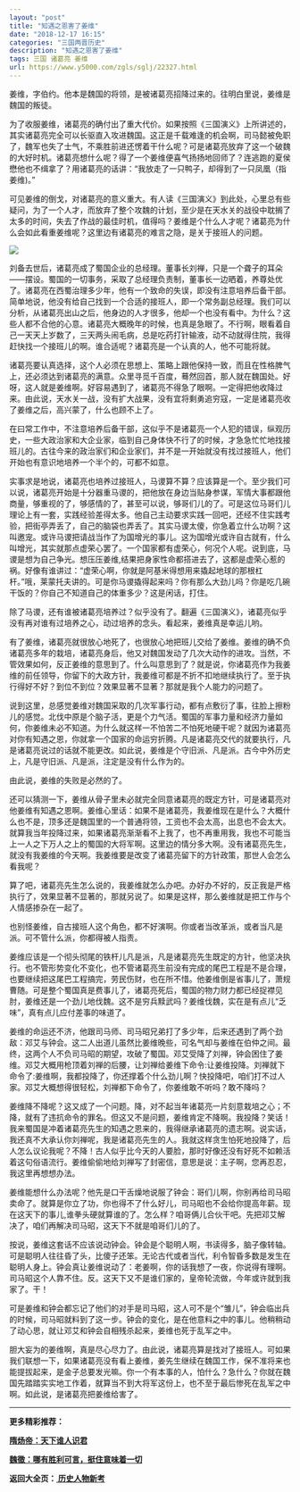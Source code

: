 ```yaml
---
layout: "post"
title: "知遇之恩害了姜维"
date: "2018-12-17 16:15"
categories: "三国两晋历史"
description: "知遇之恩害了姜维"
tags: 三国 诸葛亮 姜维
url: https://www.y5000.com/zgls/sglj/22327.html
---
```






姜维，字伯约。他本是魏国的将领，是被诸葛亮招降过来的。往明白里说，姜维是魏国的叛徒。

为了收服姜维，诸葛亮的确付出了重大代价。如果按照《三国演义》上所讲述的，其实诸葛亮完全可以长驱直入攻进魏国。这正是千载难逢的机会啊，司马懿被免职了，魏军也失了士气，不乘胜前进还愣着干什么呢？可是诸葛亮放弃了这一个破魏的大好时机。诸葛亮想什么呢？得了一个姜维便喜气扬扬地回师了？连逃跑的夏侯懋他也不缉拿了？用诸葛亮的话讲：“我放走了一只鸭子，却得到了一只凤凰（指姜维)。”

可见姜维的倒戈，对诸葛亮的意义重大。有人读《三国演义》到此处，心里总有些疑问，为了一个人才，而放弃了整个攻魏的计划，至少是在天水关的战役中耽搁了太多的时间，失去了作战的最佳时机，值得吗？姜维是个什么人才呢？诸葛亮为什么会如此看重姜维呢？这里边有诸葛亮的难言之隐，是关于接班人的问题。

![](https://img.y5000.com/uploads/allimg/170602/11-1F602134611V8.jpg)

刘备去世后，诸葛亮成了蜀国企业的总经理。董事长刘禅，只是一个聋子的耳朵——摆设。蜀国的一切事务，采取了总经理负责制，董事长一边晒着，养尊处优了。诸葛亮在西蜀治理多少年，他有一个致命的失误，即没有注意培养后备干部。简单地说，他没有给自己找到一个合适的接班人，即一个常务副总经理。我们可以分析，从诸葛亮出山之后，他身边的人才很多，他却一个也没有看中。为什么？这些人都不合他的心意。诸葛亮大概晚年的时候，也真是急眼了。不行啊，眼看着自己一天天上岁数了，三天两头闹毛病，总是吃药打针输液，动不动就得住院，我得赶快找一个接班儿的啊。谁合适呢？诸葛亮是一个认真的人，他不可能将就。

诸葛亮要认真选择，这个人必须在思想上、策略上跟他保持一致，而且在性格脾气上，还必须达到诸葛亮的满意。众里寻觅千百度，蓦然回首，那人就在魏国处。好呀，这人就是姜维啊。好容易遇到了，诸葛亮不得急了眼啊。一定得把他收降过来。由此说，天水关一战，没有扩大战果，没有宜将剩勇追穷寇，一定是诸葛亮收了姜维之后，高兴蒙了，什么也顾不上了。

在曰常工作中，不注意培养后备干部，这似乎不是诸葛亮一个人犯的错误，纵观历史，一些大政治家和大企业家，临到自己身体快不行了的时候，才急急忙忙地找接班儿的。古往今来的政治家们和企业家们，并不是一开始就没有找过接班人，他们开始也有意识地培养一个半个的，可都不如意。

实事求是地说，诸葛亮也培养过接班人，马谡算不算？应该算是一个。至少我们可以说，诸葛亮开始是十分器重马谡的，把他放在身边当贴身参谋，军情大事都跟他商量，够重视的了，够感情的了，甚至可以说，够哥们儿的了。可是这位马哥们儿理论上有一套，实践经验差得太多。他自己主动要求实践一回吧，还经不住实践考验，把街亭弄丢了，自己的脑袋也弄丢了。其实马谡太傻，你急着立什么功啊？这叫邀宠。或许马谡把请战当作了为国增光的事儿。这为国增光或许自古就有，什么叫增光，其实就那点虚荣心罢了。一个国家都有虚荣心，何况个人呢。说到底，马谡是想为自己争光。想压压姜维,结果把身家性命都搭进去了，这都是虚荣心惹的祸。好像有谁讲过：“虚荣心啊，你就是阿基米得想用来撬起地球的那根杠杆。”哦，莱蒙托夫讲的。可是你马谡撬得起来吗？你有那么大劲儿吗？你是吃几碗干饭的？你自己不知道自己的体重多少？这是闲话，打住。

除了马谡，还有谁被诸葛亮培养过？似乎没有了。翻遍《三国演义》，诸葛亮似乎没有再对谁有过培养之心，动过培养的念头。看起来，姜维真是幸运儿哟。

有了姜维，诸葛亮就很放心地死了，也很放心地把班儿交给了姜维。姜维的确不负诸葛亮多年的栽培，诸葛亮身后，他又对魏国发动了几次大动作的进攻。当然，不管效果如何，反正姜维的意思到了。什么叫意思到了？就是说，你诸葛亮作为我姜维的前任领导，你留下的大政方针，我姜维可都是不折不扣地继续执行了。至于执行得好不好？到位不到位？效果显著不显著？那就是我个人能力的问题了。

说到这里，总感觉姜维对魏国采取的几次军事行动，都有点敷衍了事，往脸上擦粉儿的感觉。北伐中原是个脑子活，更是个力气活。蜀国的军事力量和经济力量如何，你姜维未必不知道。为什么就这样一不怕苦二不怕死地硬干呢？就因为诸葛亮对你有知遇之恩，你就拿一个国家的命运穷折腾。凡是诸葛亮交代的就要执行，凡是诸葛亮说过的话就不能更改。如此说，姜维是个守旧派、凡是派。古今中外历史上，凡是守旧派、凡是派，注定是没有什么作为的。

由此说，姜维的失败是必然的了。

还可以猜测一下，姜维从骨子里未必就完全同意诸葛亮的既定方针，可是诸葛亮对他姜维有知遇之恩啊。姜维心里话：如果不是诸葛亮，我姜维现在是什么？大概什么也不是，顶多还是魏国里的一个普通将领，工资也不会太高，出息也不会太大。就算我当年投降过来，如果诸葛亮渐渐看不上我了，也不再重用我，我也不可能当上一人之下万人之上的蜀国的大将军啊。这里边的情分多大啊。没有诸葛亮先生，就没有我姜维的今天啊。我姜维要是改变了诸葛亮留下的方针政策，那世人会怎么看我呢？

算了吧，诸葛亮先生怎么说的，我姜维就怎么办吧。办好办不好的，反正我是严格执行了，效果显著不显著的，那就另说了。如果是这样，那么姜维就是把工作与个人情感掺杂在一起了。

也别怪姜维，自古接班人这个角色，都不好演啊。你或者当改革派，或者当凡是派。可不管什么派，你都得被人指责。

姜维应该是一个彻头彻尾的铁杆儿凡是派，凡是诸葛亮先生既定的方针，他坚决执行。也不管形势变化不变化，也不管诸葛亮生前没有完成的尾巴工程是不是合理，也要继续把这尾巴工程搞完，劳民伤财，也在所不惜。他姜维倒是省事儿了，萧规曹随。可是整个蜀国真是费事儿了，诸葛亮死后，蜀国的物力财力都已经捉襟见肘，姜维还是一个劲儿地伐魏。这不是穷兵黩武吗？姜维伐魏，实在是有点儿“乏味”，真有点儿应付差事的味道了。

姜维的命运还不济，他跟司马师、司马昭兄弟打了多少年，后来还遇到了两个劲敌：邓艾与钟会。这二人出道儿虽然比姜维晚些，可名气却与姜维在伯仲之间。最终，这两个人不负司马昭的期望，攻破了蜀国。邓艾受降了刘禅，钟会困住了姜维。邓艾大概用枪顶着刘禅的后腰，让刘禅给姜维下命令:让姜维投降。刘禅就下命令了:姜维啊，我都投降了，你还撑着个什么劲儿啊？快投降吧，咱们打不过人家。邓艾大概想得很轻松，刘禅都下命令了，你姜维敢不听吗？敢不降吗？

姜维降不降呢？这又成了一个问题。降，对不起当年诸葛亮一片刻意栽培之心；不降，就有了违抗命令的罪名。但这又不是问题，姜维肯定不降啊。我投降？笑话！我来蜀国是冲着诸葛亮先生的知遇之恩来的，我得继承诸葛亮的遗志啊。说实话，我还真不大承认你刘禅呢，我是诸葛亮先生的人。我就这样贪生怕死地投降了，后人怎么议论我呢？不降！古人似乎比今天的人要脸，那时好像还没有好死不如赖活着这句俗语流行。姜维偷偷地给刘禅写了封密信，意思是说：主子啊，您再忍忍，我这里再想想办法。

姜维能想什么办法呢？他先是口干舌燥地说服了钟会：哥们儿啊，你别再给司马昭卖命了。就算是你立了功，你也得不了什么好儿，司马昭也不会给你提高年薪。现在这天下的事儿,谁拳头硬就算谁的了。怎么样？咱哥俩儿合伙干吧。先把邓艾解决了，咱们再解决司马昭，这天下不就是咱哥们儿的了。

按说，姜维这套话不应该说动钟会。钟会是个聪明人啊，书读得多，脑子像转轴。可是聪明人往往昏了头，比傻子还笨。无论古代或者当代，利令智昏多数是发生在聪明人身上。钟会真让姜维说动了：老姜啊，你的话我想了一夜，你说得有理啊。司马昭这个人靠不住。反。这天下又不是谁们家的，皇帝轮流做，今年或许就到我家了。干！

可是姜维和钟会都忘记了他们的对手是司马昭，这人可不是个“雏儿”，钟会临出兵的时候，司马昭就料到了这一步。钟会的变化，是在他意料之中的事儿。他稍稍动了动心思，就让邓艾和钟会自相残杀起来，姜维也死于乱军之中。

胆大妄为的姜维啊，真是尽心尽力了。由此说，诸葛亮算是找对了接班人。可如果我们联想一下，如果诸葛亮没有看上姜维，姜先生继续在魏国工作，保不准将来也能提拔起来，是金子总要发光嘛。你一个有本事的人，怕什么？急什么？你就在魏国先踏踏实实地工作着，就算当不到大将军这份上，也不至于最后惨死在乱军之中啊。如此说，是诸葛亮把姜维给害了。

* * *

**更多精彩推荐：**

**[隋炀帝：天下谁人识君](https://www.y5000.com/zgls/sglj/22329.html)**

**[魏徵：哪有胜利可言，挺住意味着一切](https://www.y5000.com/zgls/sglj/22331.html)**

**返回大全页：[ 历史人物新考](https://www.y5000.com/zgls/22386.html)**
